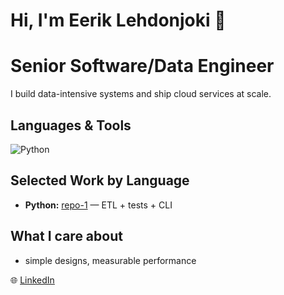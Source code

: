 # Hi, I'm Eerik Lehdonjoki 👋
# Senior Software/Data Engineer

I build data-intensive systems and ship cloud services at scale.  

## Languages & Tools
![Python](https://img.shields.io/badge/-Python-3776AB?logo=python&logoColor=white)

## Selected Work by Language
- **Python:** [repo-1](#) — ETL + tests + CLI

## What I care about
- simple designs, measurable performance

🌐 [LinkedIn](https://www.linkedin.com/in/eeriklehtomaki/)
